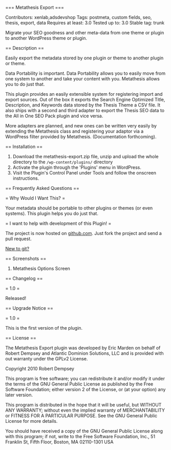 === Metathesis Export ===

Contributors: xenlab,adsdevshop
Tags: postmeta, custom fields, seo, thesis, export, data
Requires at least: 3.0
Tested up to: 3.0
Stable tag: trunk
 
Migrate your SEO goodness and other meta-data from one theme or plugin to another WordPress theme or plugin.

== Description ==

Easily export the metadata stored by one plugin or theme to another plugin or theme. 

Data Portability is important. Data Portability allows you to easily move from one system to another and take your content with you. Metathesis allows you to do just that.

This plugin provides an easily extensible system for registering import and export sources. Out of the box it exports the Search Engine Optimized Title, Description, and Keywords data stored by the Thesis Theme a CSV file. It also ships with a second and third adapter to export the Thesis SEO data to the All in One SEO Pack plugin and vice versa. 

More adapters are planned, and new ones can be written very easily by extending the Metathesis class and registering your adaptor via a WordPress filter provided by Metathesis. (Documentation forthcoming).

== Installation ==

1. Download the metathesis-export.zip file, unzip and upload the whole directory to the `/wp-content/plugins/` directory
1. Activate the plugin through the 'Plugins' menu in WordPress.
1. Visit the Plugin's Control Panel under Tools and follow the onscreen instructions.

== Frequently Asked Questions ==

= Why Would I Want This? =

Your metadata should be portable to other plugins or themes (or even systems). This plugin helps you do just that.

= I want to help with development of this Plugin! =

The project is now hosted on [github.com](http://github.com/ads/Metathesis-Export). Just fork the project and send a pull request.

[New to git?](http://delicious.com/ericmarden/git)

== Screenshots ==

1. Metathesis Options Screen

== Changelog ==

= 1.0 =

Released!

== Upgrade Notice ==

= 1.0 =

This is the first version of the plugin.

== License ==

The Metathesis Export plugin was developed by Eric Marden on behalf of Robert Dempsey and Atlantic Dominion Solutions, LLC and is provided with out warranty under the GPLv2 License.

Copyright 2010 Robert Dempsey

This program is free software; you can redistribute it and/or modify it under the terms of the GNU General Public License as published by the Free Software Foundation; either version 2 of the License, or (at your option) any later version.

This program is distributed in the hope that it will be useful, but WITHOUT ANY WARRANTY; without even the implied warranty of MERCHANTABILITY or FITNESS FOR A PARTICULAR PURPOSE.  See the GNU General Public License for more details.

You should have received a copy of the GNU General Public License along with this program; if not, write to the Free Software Foundation, Inc., 51 Franklin St, Fifth Floor, Boston, MA  02110-1301  USA